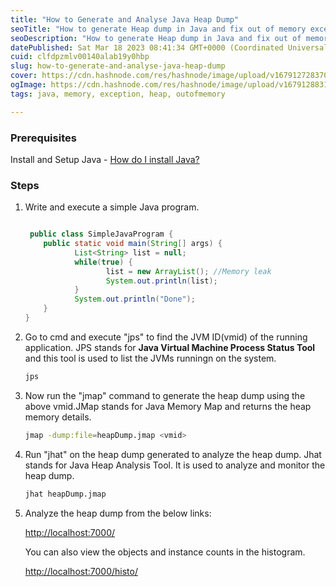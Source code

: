 ```yaml
---
title: "How to Generate and Analyse Java Heap Dump"
seoTitle: "How to generate Heap dump in Java and fix out of memory exception"
seoDescription: "How to generate Heap dump in Java and fix out of memory exception without installation"
datePublished: Sat Mar 18 2023 08:41:34 GMT+0000 (Coordinated Universal Time)
cuid: clfdpzmlv00140alab19y0hbp
slug: how-to-generate-and-analyse-java-heap-dump
cover: https://cdn.hashnode.com/res/hashnode/image/upload/v1679127283701/af2b8f1d-2729-49ec-b342-13272450f589.jpeg
ogImage: https://cdn.hashnode.com/res/hashnode/image/upload/v1679128831388/e638d299-d3cb-46c1-af30-ca6595993023.jpeg
tags: java, memory, exception, heap, outofmemory

---
```


### Prerequisites

Install and Setup Java - [How do I install Java?](https://www.java.com/en/download/help/download_options.html)

### Steps

1. Write and execute a simple Java program.
    
    ```java
    
     public class SimpleJavaProgram {
        public static void main(String[] args) {
               List<String> list = null;
               while(true) {
                      list = new ArrayList(); //Memory leak
                      System.out.println(list);
               }
               System.out.println("Done");
        }
    }
    ```
    
2. Go to cmd and execute "jps" to find the JVM ID(vmid) of the running application. JPS stands for **Java Virtual Machine Process Status Tool** and this tool is used to list the JVMs runningn on the system.
    
    ```bash
    jps
    ```
    
3. Now run the "jmap" command to generate the heap dump using the above vmid.JMap stands for Java Memory Map and returns the heap memory details.
    
    ```bash
    jmap -dump:file=heapDump.jmap <vmid>
    ```
    
4. Run "jhat" on the heap dump generated to analyze the heap dump. Jhat stands for Java Heap Analysis Tool. It is used to analyze and monitor the heap dump.
    
    ```bash
    jhat heapDump.jmap
    ```
    
5. Analyze the heap dump from the below links:
    
    [http://localhost:7000/](http://localhost:7000/)
    
    You can also view the objects and instance counts in the histogram.
    
    [http://localhost:7000/histo/](http://localhost:7000/histo/)